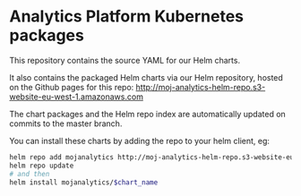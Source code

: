 # Analytics Platform Kubernetes packages

This repository contains the source YAML for our Helm charts.

It also contains the packaged Helm charts via our Helm repository, hosted on
the Github pages for this repo:
http://moj-analytics-helm-repo.s3-website-eu-west-1.amazonaws.com

The chart packages and the Helm repo index are automatically updated on
commits to the master branch.

You can install these charts by adding the repo to your helm client, eg:

```sh
helm repo add mojanalytics http://moj-analytics-helm-repo.s3-website-eu-west-1.amazonaws.com
helm repo update
# and then
helm install mojanalytics/$chart_name
```
